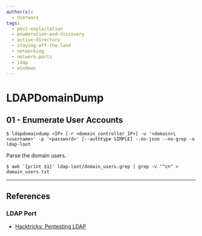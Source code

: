 ```yaml
---
author(s):
  - Userware
tags:
  - post-exploitation
  - enumeration-and-discovery
  - active-directory
  - staying-off-the-land
  - networking
  - network-ports
  - ldap
  - windows
---
```

# LDAPDomainDump

## 01 - Enumerate User Accounts

```
$ ldapdomaindump <IP> [-r <domain_controller_IP>] -u '<domain>\<username>' -p '<password>' [--authtype SIMPLE] --no-json --no-grep -o ldap-loot
```

Parse the domain users.

```
$ awk '{print $1}' ldap-loot/domain_users.grep | grep -v "^cn" > domain_users.txt
```

---
## References

### LDAP Port

- [Hacktricks: Pentesting LDAP](https://book.hacktricks.wiki/en/network-services-pentesting/pentesting-ldap.html)